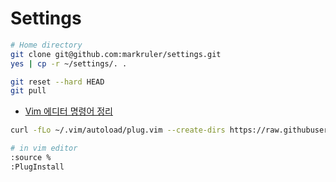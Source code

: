 # Settings

```sh
# Home directory
git clone git@github.com:markruler/settings.git
yes | cp -r ~/settings/. .
```

```sh
git reset --hard HEAD
git pull
```

- [Vim 에디터 명령어 정리](https://markruler.github.io/posts/shell/vim-editor-shortcuts/)

```sh
curl -fLo ~/.vim/autoload/plug.vim --create-dirs https://raw.githubusercontent.com/junegunn/vim-plug/master/plug.vim
```

```sh
# in vim editor
:source %
:PlugInstall
```

